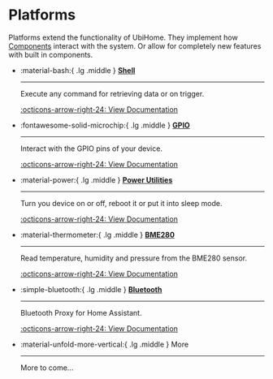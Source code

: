 # Platforms

Platforms extend the functionality of UbiHome. They implement how [Components](../components/index.md) interact with the system. Or allow for completely new features with built in components.

<div class="grid cards" markdown>

-   :material-bash:{ .lg .middle } [__Shell__](./shell.md)

    ---

    Execute any command for retrieving data or on trigger.

    [:octicons-arrow-right-24: View Documentation](./shell.md)

-   :fontawesome-solid-microchip:{ .lg .middle } [__GPIO__](./gpio.md)

    ---

    Interact with the GPIO pins of your device.

    [:octicons-arrow-right-24: View Documentation](./gpio.md)

-   :material-power:{ .lg .middle } [__Power Utilities__](./power_utils.md)

    ---

    Turn you device on or off, reboot it or put it into sleep mode.

    [:octicons-arrow-right-24: View Documentation](./power_utils.md)

-   :material-thermometer:{ .lg .middle } [__BME280__](./bme280.md)

    ---

    Read temperature, humidity and pressure from the BME280 sensor.

    [:octicons-arrow-right-24: View Documentation](./bme280.md)

-   :simple-bluetooth:{ .lg .middle } [__Bluetooth__](./bluetooth.md)

    ---

    Bluetooth Proxy for Home Assistant. 

    [:octicons-arrow-right-24: View Documentation](./bluetooth.md)

-   :material-unfold-more-vertical:{ .lg .middle } More 

    ---

    More to come...


</div>